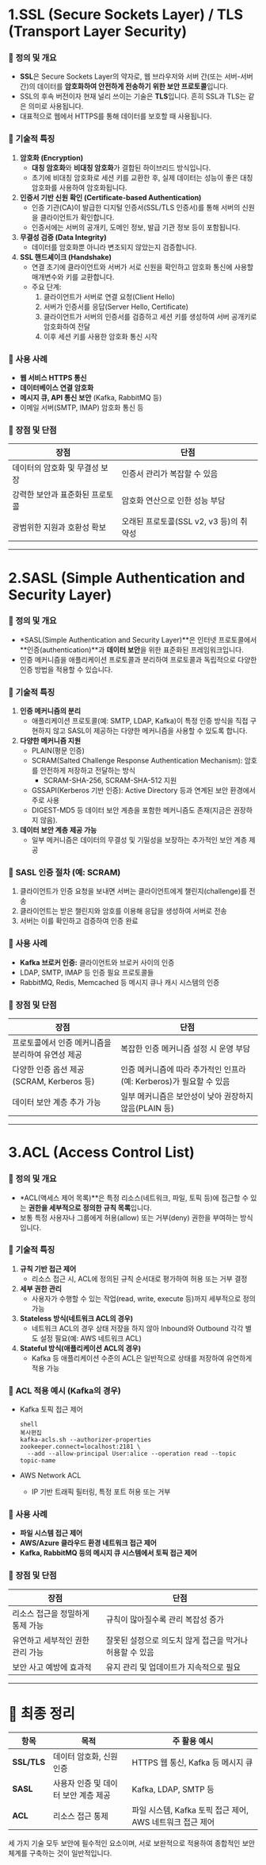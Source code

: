 # 1.SSL (Secure Sockets Layer) / TLS (Transport Layer Security)

### 🔸 **정의 및 개요**

- **SSL**은 Secure Sockets Layer의 약자로, 웹 브라우저와 서버 간(또는 서버-서버 간)의 데이터를 **암호화하여 안전하게 전송하기 위한 보안 프로토콜**입니다.
- SSL의 후속 버전이자 현재 널리 쓰이는 기술은 **TLS**입니다. 흔히 SSL과 TLS는 같은 의미로 사용됩니다.
- 대표적으로 웹에서 HTTPS를 통해 데이터를 보호할 때 사용됩니다.

### 🔸 **기술적 특징**

1. **암호화 (Encryption)**
    - **대칭 암호화**와 **비대칭 암호화**가 결합된 하이브리드 방식입니다.
    - 초기에 비대칭 암호화로 세션 키를 교환한 후, 실제 데이터는 성능이 좋은 대칭 암호화를 사용하여 암호화됩니다.
2. **인증서 기반 신원 확인 (Certificate-based Authentication)**
    - 인증 기관(CA)이 발급한 디지털 인증서(SSL/TLS 인증서)를 통해 서버의 신원을 클라이언트가 확인합니다.
    - 인증서에는 서버의 공개키, 도메인 정보, 발급 기관 정보 등이 포함됩니다.
3. **무결성 검증 (Data Integrity)**
    - 데이터를 암호화뿐 아니라 변조되지 않았는지 검증합니다.
4. **SSL 핸드셰이크 (Handshake)**
    - 연결 초기에 클라이언트와 서버가 서로 신원을 확인하고 암호화 통신에 사용할 매개변수와 키를 교환합니다.
    - 주요 단계:
        1. 클라이언트가 서버로 연결 요청(Client Hello)
        2. 서버가 인증서를 응답(Server Hello, Certificate)
        3. 클라이언트가 서버의 인증서를 검증하고 세션 키를 생성하여 서버 공개키로 암호화하여 전달
        4. 이후 세션 키를 사용한 암호화 통신 시작

### 🔸 **사용 사례**

- **웹 서비스 HTTPS 통신**
- **데이터베이스 연결 암호화**
- **메시지 큐, API 통신 보안** (Kafka, RabbitMQ 등)
- 이메일 서버(SMTP, IMAP) 암호화 통신 등

### 🔸 **장점 및 단점**

| 장점 | 단점 |
| --- | --- |
| 데이터의 암호화 및 무결성 보장 | 인증서 관리가 복잡할 수 있음 |
| 강력한 보안과 표준화된 프로토콜 | 암호화 연산으로 인한 성능 부담 |
| 광범위한 지원과 호환성 확보 | 오래된 프로토콜(SSL v2, v3 등)의 취약성 |

---

# 2️.SASL (Simple Authentication and Security Layer)

### 🔸 **정의 및 개요**

- *SASL(Simple Authentication and Security Layer)**은 인터넷 프로토콜에서 **인증(authentication)**과 **데이터 보안**을 위한 표준화된 프레임워크입니다.
- 인증 메커니즘을 애플리케이션 프로토콜과 분리하여 프로토콜과 독립적으로 다양한 인증 방법을 적용할 수 있습니다.

### 🔸 **기술적 특징**

1. **인증 메커니즘의 분리**
    - 애플리케이션 프로토콜(예: SMTP, LDAP, Kafka)이 특정 인증 방식을 직접 구현하지 않고 SASL이 제공하는 다양한 메커니즘을 사용할 수 있도록 합니다.
2. **다양한 메커니즘 지원**
    - PLAIN(평문 인증)
    - SCRAM(Salted Challenge Response Authentication Mechanism): 암호를 안전하게 저장하고 전달하는 방식
        - SCRAM-SHA-256, SCRAM-SHA-512 지원
    - GSSAPI(Kerberos 기반 인증): Active Directory 등과 연계된 보안 환경에서 주로 사용
    - DIGEST-MD5 등 데이터 보안 계층을 포함한 메커니즘도 존재(지금은 권장하지 않음).
3. **데이터 보안 계층 제공 가능**
    - 일부 메커니즘은 데이터의 무결성 및 기밀성을 보장하는 추가적인 보안 계층 제공

### 🔸 **SASL 인증 절차 (예: SCRAM)**

1. 클라이언트가 인증 요청을 보내면 서버는 클라이언트에게 챌린지(challenge)를 전송
2. 클라이언트는 받은 챌린지와 암호를 이용해 응답을 생성하여 서버로 전송
3. 서버는 이를 확인하고 검증하여 인증 완료

### 🔸 **사용 사례**

- **Kafka 브로커 인증:** 클라이언트와 브로커 사이의 인증
- LDAP, SMTP, IMAP 등 인증 필요 프로토콜들
- RabbitMQ, Redis, Memcached 등 메시지 큐나 캐시 시스템의 인증

### 🔸 **장점 및 단점**

| 장점 | 단점 |
| --- | --- |
| 프로토콜에서 인증 메커니즘을 분리하여 유연성 제공 | 복잡한 인증 메커니즘 설정 시 운영 부담 |
| 다양한 인증 옵션 제공 (SCRAM, Kerberos 등) | 인증 메커니즘에 따라 추가적인 인프라(예: Kerberos)가 필요할 수 있음 |
| 데이터 보안 계층 추가 가능 | 일부 메커니즘은 보안성이 낮아 권장하지 않음(PLAIN 등) |

---

# 3️.ACL (Access Control List)

### 🔸 **정의 및 개요**

- *ACL(액세스 제어 목록)**은 특정 리소스(네트워크, 파일, 토픽 등)에 접근할 수 있는 **권한을 세부적으로 정의한 규칙 목록**입니다.
- 보통 특정 사용자나 그룹에게 허용(allow) 또는 거부(deny) 권한을 부여하는 방식입니다.

### 🔸 **기술적 특징**

1. **규칙 기반 접근 제어**
    - 리소스 접근 시, ACL에 정의된 규칙 순서대로 평가하여 허용 또는 거부 결정
2. **세부 권한 관리**
    - 사용자가 수행할 수 있는 작업(read, write, execute 등)까지 세부적으로 정의 가능
3. **Stateless 방식(네트워크 ACL의 경우)**
    - 네트워크 ACL의 경우 상태 저장을 하지 않아 Inbound와 Outbound 각각 별도 설정 필요(예: AWS 네트워크 ACL)
4. **Stateful 방식(애플리케이션 ACL의 경우)**
    - Kafka 등 애플리케이션 수준의 ACL은 일반적으로 상태를 저장하여 유연하게 적용 가능

### 🔸 **ACL 적용 예시 (Kafka의 경우)**

- Kafka 토픽 접근 제어

    ```
    shell
    복사편집
    kafka-acls.sh --authorizer-properties zookeeper.connect=localhost:2181 \
      --add --allow-principal User:alice --operation read --topic topic-name
    
    ```

- AWS Network ACL
    - IP 기반 트래픽 필터링, 특정 포트 허용 또는 거부

### 🔸 **사용 사례**

- **파일 시스템 접근 제어**
- **AWS/Azure 클라우드 환경 네트워크 접근 제어**
- **Kafka, RabbitMQ 등의 메시지 큐 시스템에서 토픽 접근 제어**

### 🔸 **장점 및 단점**

| 장점 | 단점 |
| --- | --- |
| 리소스 접근을 정밀하게 통제 가능 | 규칙이 많아질수록 관리 복잡성 증가 |
| 유연하고 세부적인 권한 관리 가능 | 잘못된 설정으로 의도치 않게 접근을 막거나 허용할 수 있음 |
| 보안 사고 예방에 효과적 | 유지 관리 및 업데이트가 지속적으로 필요 |

---

# 📌 최종 정리

| 항목 | 목적 | 주 활용 예시 |
| --- | --- | --- |
| **SSL/TLS** | 데이터 암호화, 신원 인증 | HTTPS 웹 통신, Kafka 등 메시지 큐 |
| **SASL** | 사용자 인증 및 데이터 보안 계층 제공 | Kafka, LDAP, SMTP 등 |
| **ACL** | 리소스 접근 통제 | 파일 시스템, Kafka 토픽 접근 제어, AWS 네트워크 접근 제어 |

세 가지 기술 모두 보안에 필수적인 요소이며, 서로 보완적으로 적용하여 종합적인 보안 체계를 구축하는 것이 일반적입니다.